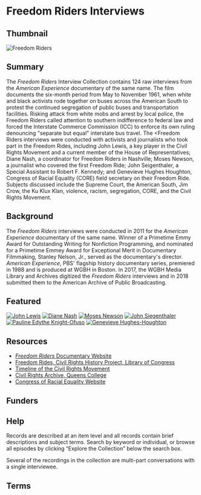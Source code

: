 # Freedom Riders Interviews

## Thumbnail

![Freedom Riders](https://s3.amazonaws.com/americanarchive.org/special-collections/AX0004_Freedom_Riders.jpg "Freedom Riders")

## Summary

The <em>Freedom Riders</em> Interview Collection contains 124 raw interviews from the <em>American Experience</em> documentary of the same name. The film documents the six-month period from May to November 1961, when white and black activists rode together on buses across the American South to protest the continued segregation of public buses and transportation facilities. Risking attack from white mobs and arrest by local police, the Freedom Riders called attention to southern indifference to federal law and forced the Interstate Commerce Commission (ICC) to enforce its own ruling denouncing "separate but equal" interstate bus travel. The <Freedom Riders</em> interviews were conducted with activists and journalists who took part in the Freedom Rides, including John Lewis, a key player in the Civil Rights Movement and a current member of the House of Representatives; Diane Nash, a coordinator for Freedom Riders in Nashville; Moses Newson, a journalist who covered the first Freedom Ride; John Seigenthaler, a Special Assistant to Robert F. Kennedy; and Genevieve Hughes Houghton, Congress of Racial Equality (CORE) field secretary on their Freedom Ride. Subjects discussed include the Supreme Court, the American South, Jim Crow, the Ku Klux Klan, violence, racism, segregation, CORE, and the Civil Rights Movement. 

## Background

The <em>Freedom Riders</em> interviews were conducted in 2011 for the <em>American Experience</em> documentary of the same name. Winner of a Primetime Emmy Award for Outstanding Writing for Nonfiction Programming, and nominated for a Primetime Emmey Award for Exceptional Merit in Documentary Filmmaking, Stanley Nelson, Jr., served as the documentary's director. <em>American Experience</em>, PBS' flagship history documentary series, premiered in 1988 and is produced at WGBH in Boston. In 2017, the WGBH Media Library and Archives digitized the <em>Freedom Riders</em> interviews and in 2018 submitted them to the American Archive of Public Broadcasting.

## Featured

[![John Lewis](https://s3.amazonaws.com/americanarchive.org/special-collections/cpb-aacip_15-tx3513w36f.mov.jpg)](/catalog/cpb-aacip_15-tx3513w36f)
[![Diane Nash](https://s3.amazonaws.com/americanarchive.org/special-collections/cpb-aacip_15-2f7jq0tn9b.mov.jpg)](/catalog/cpb-aacip_15-2f7jq0tn9b)
[![Moses Newson](https://s3.amazonaws.com/americanarchive.org/special-collections/cpb-aacip_15-b27pn8zb5z.mov.jpg)](/catalog/cpb-aacip_15-b27pn8zb5z)
[![John Siegenthaler](https://s3.amazonaws.com/americanarchive.org/special-collections/cpb-aacip_15-mc8rb6x31v.mov.jpg)](/catalog/cpb-aacip_15-mc8rb6x31v)
[![Pauline Edythe Knight-Ofuso](https://s3.amazonaws.com/americanarchive.org/special-collections/cpb-aacip_15-gt5fb4xm7n.mov.jpg)](/catalog/cpb-aacip_15-gt5fb4xm7n)
[![Genevieve Hughes-Houghton](https://s3.amazonaws.com/americanarchive.org/special-collections/cpb-aacip_15-jd4pk08218.mov.jpg)](/catalog/cpb-aacip_15-jd4pk08218)

## Resources

- [<em>Freedom Riders</em> Documentary Website](http://www.pbs.org/wgbh/americanexperience/films/freedomriders/) 
- [Freedom Rides, Civil Rights History Project, Library of Congress](https://www.loc.gov/collections/civil-rights-history-project/?fa=subject%3Afreedom+rides)
- [Timeline of the Civil Rights Movement](https://www.washingtonpost.com/apps/g/page/local/timeline-the-civil-rights-era/401/)
- [Civil Rights Archive, Queens College](http://archives.qc.cuny.edu/civilrights/)
- [Congress of Racial Equality Website](http://www.congressofracialequality.org/freedom-rides.html)

## Funders

## Help

Records are described at an item level and all records contain brief descriptions and subject terms. Search by keyword or individual, or browse all episodes by clicking “Explore the Collection” below the search box. 

Several of the recordings in the collection are multi-part conversations with a single interviewee.

## Terms

